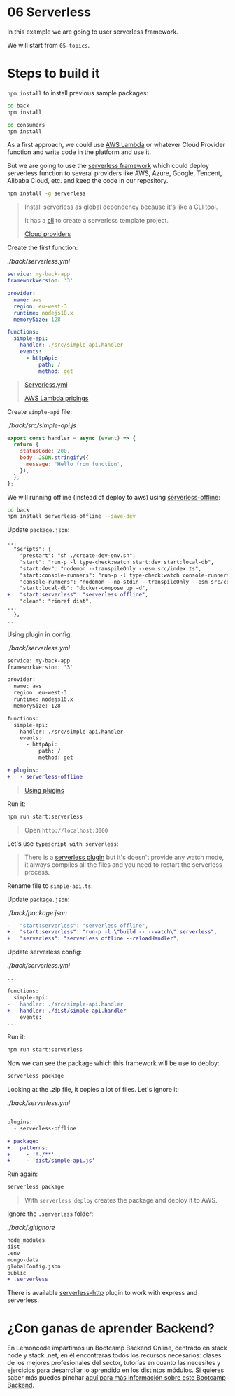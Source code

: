 # 06 Serverless

In this example we are going to user serverless framework.

We will start from `05-topics`.

# Steps to build it

`npm install` to install previous sample packages:

```bash
cd back
npm install

cd consumers
npm install

```

As a first approach, we could use [AWS Lambda](https://aws.amazon.com/lambda/) or whatever Cloud Provider function and write code in the platform and use it.

But we are going to use the [serverless framework](https://www.serverless.com/framework/docs/getting-started) which could deploy serverless function to several providers like AWS, Azure, Google, Tencent, Alibaba Cloud, etc. and keep the code in our repository.

```bash
npm install -g serverless

```

> Install serverless as global dependency because it's like a CLI tool.
>
> It has a [cli](https://github.com/serverless/serverless) to create a serverless template project.
>
> [Cloud providers](https://www.serverless.com/framework/docs/providers)

Create the first function:

_./back/serverless.yml_

```yml
service: my-back-app
frameworkVersion: '3'

provider:
  name: aws
  region: eu-west-3
  runtime: nodejs18.x
  memorySize: 128

functions:
  simple-api:
    handler: ./src/simple-api.handler
    events:
      - httpApi:
          path: /
          method: get

```

> [Serverless.yml](https://www.serverless.com/framework/docs/providers/aws/guide/serverless.yml)
>
> [AWS Lambda pricings](https://aws.amazon.com/lambda/pricing/)

Create `simple-api` file:

_./back/src/simple-api.js_

```javascript
export const handler = async (event) => {
  return {
    statusCode: 200,
    body: JSON.stringify({
      message: 'Hello from function',
    }),
  };
};

```

We will running offline (instead of deploy to aws) using [serverless-offline](https://github.com/dherault/serverless-offline):

```bash
cd back
npm install serverless-offline --save-dev

```

Update `package.json`:

```diff
...
  "scripts": {
    "prestart": "sh ./create-dev-env.sh",
    "start": "run-p -l type-check:watch start:dev start:local-db",
    "start:dev": "nodemon --transpileOnly --esm src/index.ts",
    "start:console-runners": "run-p -l type-check:watch console-runners start:local-db",
    "console-runners": "nodemon --no-stdin --transpileOnly --esm src/console-runners/index.ts",
    "start:local-db": "docker-compose up -d",
+   "start:serverless": "serverless offline",
    "clean": "rimraf dist",
...
  },
...

```

Using plugin in config:

_./back/serverless.yml_

```diff
service: my-back-app
frameworkVersion: '3'

provider:
  name: aws
  region: eu-west-3
  runtime: nodejs16.x
  memorySize: 128

functions:
  simple-api:
    handler: ./src/simple-api.handler
    events:
      - httpApi:
          path: /
          method: get

+ plugins:
+   - serverless-offline

```

> [Using plugins](https://www.serverless.com/framework/docs/guides/plugins)

Run it:

```bash
npm run start:serverless

```

> Open `http://localhost:3000`

Let's use `typescript with serverless`:

> There is a [serverless plugin](https://www.serverless.com/plugins/serverless-plugin-typescript) but it's doesn't provide any watch mode, it always compiles all the files and you need to restart the serverless process.

Rename file to `simple-api.ts`.

Update `package.json`:

_./back/package.json_

```diff
-   "start:serverless": "serverless offline",
+   "start:serverless": "run-p -l \"build -- --watch\" serverless",
+   "serverless": "serverless offline --reloadHandler",
```

Update serverless config:

_./back/serverless.yml_

```diff
...

functions:
  simple-api:
-   handler: ./src/simple-api.handler
+   handler: ./dist/simple-api.handler
    events:
...

```

Run it:

```bash
npm run start:serverless

```

Now we can see the package which this framework will be use to deploy:

```bash
serverless package

```

Looking at the .zip file, it copies a lot of files. Let's ignore it:

_./back/serverless.yml_

```diff

plugins:
  - serverless-offline

+ package:
+   patterns:
+     - '!./**'
+     - 'dist/simple-api.js'

```

Run again:

```bash
serverless package

```

> With `serverless deploy` creates the package and deploy it to AWS.

Ignore the `.serverless` folder:

_./back/.gitignore_

```diff
node_modules
dist
.env
mongo-data
globalConfig.json
public
+ .serverless
```

There is available [serverless-http](https://github.com/dougmoscrop/serverless-http) plugin to work with express and serverless.

# ¿Con ganas de aprender Backend?

En Lemoncode impartimos un Bootcamp Backend Online, centrado en stack node y stack .net, en él encontrarás todos los recursos necesarios: clases de los mejores profesionales del sector, tutorías en cuanto las necesites y ejercicios para desarrollar lo aprendido en los distintos módulos. Si quieres saber más puedes pinchar [aquí para más información sobre este Bootcamp Backend](https://lemoncode.net/bootcamp-backend#bootcamp-backend/banner).
